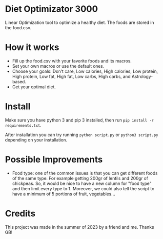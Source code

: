 # Diet Optimizator 3000

Linear Optimization tool to optimize a healthy diet. The foods are stored in the food.csv.

# How it works

- Fill up the food.csv with your favorite foods and its macros.
- Set your own macros or use the default ones.
- Choose your goals: Don't care, Low calories, High calories, Low protein, High protein, Low fat, High fat, Low carbs, High carbs, and Astrology-based.
- Get your optimal diet.

# Install

Make sure you have python 3 and pip 3 installed, then run `pip install -r requirements.txt`.

After installation you can try running `python script.py` or `python3 script.py` depending on your installation.

# Possible Improvements

- Food type: one of the common issues is that you can get different foods of the same type. For example getting 200gr of lentils and 200gr of chickpeas. So, it would be nice to have a new column for "food type" and then limit every type to 1. Moreover, we could also tell the script to have a minimum of 5 portions of fruit, vegetables... 

# Credits

This project was made in the summer of 2023 by a friend and me. Thanks GB!